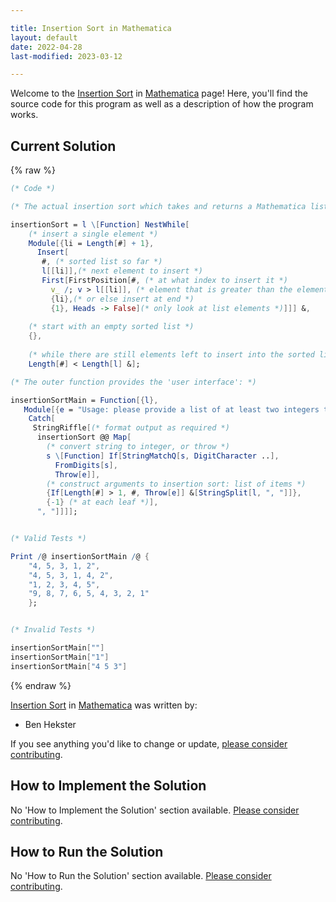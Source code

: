 ```yaml
---

title: Insertion Sort in Mathematica
layout: default
date: 2022-04-28
last-modified: 2023-03-12

---
```


Welcome to the [Insertion Sort](https://sampleprograms.io/projects/insertion-sort) in [Mathematica](https://sampleprograms.io/languages/mathematica) page! Here, you'll find the source code for this program as well as a description of how the program works.

## Current Solution

{% raw %}

```mathematica
(* Code *)

(* The actual insertion sort which takes and returns a Mathematica list is easy: *)

insertionSort = l \[Function] NestWhile[
    (* insert a single element *)
    Module[{li = Length[#] + 1},
      Insert[
       #, (* sorted list so far *)
       l[[li]],(* next element to insert *)
       First[FirstPosition[#, (* at what index to insert it *)
         v_ /; v > l[[li]], (* element that is greater than the element to insert *)
         {li},(* or else insert at end *)
         {1}, Heads -> False](* only look at list elements *)]]] &,
    
    (* start with an empty sorted list *)
    {},
    
    (* while there are still elements left to insert into the sorted list *)
    Length[#] < Length[l] &];

(* The outer function provides the 'user interface': *)

insertionSortMain = Function[{l},
   Module[{e = "Usage: please provide a list of at least two integers to sort in the format \"1, 2, 3, 4, 5\""},
    Catch[
     StringRiffle[(* format output as required *)
      insertionSort @@ Map[
        (* convert string to integer, or throw *)
        s \[Function] If[StringMatchQ[s, DigitCharacter ..],
          FromDigits[s],
          Throw[e]],
        (* construct arguments to insertion sort: list of items *)
        {If[Length[#] > 1, #, Throw[e]] &[StringSplit[l, ", "]]},
        {-1} (* at each leaf *)],
      ", "]]]];


(* Valid Tests *)

Print /@ insertionSortMain /@ {
    "4, 5, 3, 1, 2",
    "4, 5, 3, 1, 4, 2",
    "1, 2, 3, 4, 5",
    "9, 8, 7, 6, 5, 4, 3, 2, 1"
    };


(* Invalid Tests *)

insertionSortMain[""]
insertionSortMain["1"]
insertionSortMain["4 5 3"]
```

{% endraw %}

[Insertion Sort](https://sampleprograms.io/projects/insertion-sort) in [Mathematica](https://sampleprograms.io/languages/mathematica) was written by:

- Ben Hekster

If you see anything you'd like to change or update, [please consider contributing](https://github.com/TheRenegadeCoder/sample-programs).

## How to Implement the Solution

No 'How to Implement the Solution' section available. [Please consider contributing](https://github.com/TheRenegadeCoder/sample-programs-website).

## How to Run the Solution

No 'How to Run the Solution' section available. [Please consider contributing](https://github.com/TheRenegadeCoder/sample-programs-website).